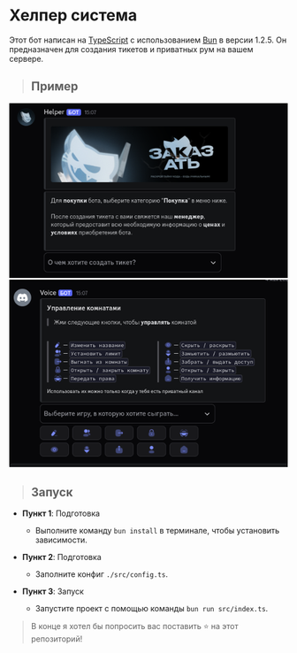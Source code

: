 # Хелпер система

Этот бот написан на [TypeScript](https://www.typescriptlang.org/) с использованием [Bun](https://bun.sh) в версии 1.2.5. Он предназначен для создания тикетов и приватных рум на вашем сервере.

> ## Пример

![visual](./assets/examples/Ticket.png)
![visual](./assets/examples/Voice.png)

> ## Запуск

- **Пункт 1**: Подготовка
  - Выполните команду `bun install` в терминале, чтобы установить зависимости.

- **Пункт 2**: Подготовка
  - Заполните конфиг `./src/config.ts`.

- **Пункт 3**: Запуск
  - Запустите проект с помощью команды `bun run src/index.ts`.

> В конце я хотел бы попросить вас поставить ⭐ на этот репозиторий!
